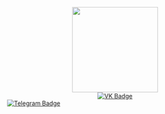 <div id="header" align="center">
  <img src="https://media.giphy.com/media/TetPW6h2AEpQGc1vzU/giphy.gif" width="200"/>
</div>
<div id="badges">
  <a href="https://vk.com/daniyaku">
  <div style="text-align:center"><img src="https://img.shields.io/badge/VK-blue?logo=VK&logoColor=white&style=for-the-badge" alt="VK Badge"/></div>
  </a>
  <a href="https://t.me/wolfwingli">
    <img src="https://img.shields.io/badge/Telegram-blue?style=for-the-badge&logo=Telegram&logoColor=white" alt="Telegram Badge"/>
  </a>
</div></div>

<div style="text-align: center;">
<img src="https://komarev.com/ghpvc/?username=DaniyaKu&style=flat-square&color=blue" alt=""/></div>
